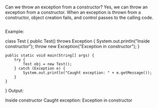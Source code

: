 ~~~
~~~
Can we throw an exception from a constructor?
Yes, we can throw an exception from a constructor. When an exception is thrown from a constructor, object creation fails, and control passes to the calling code.

~~~
~~~
Example:


class Test {
public Test() throws Exception {
System.out.println("Inside constructor");
throw new Exception("Exception in constructor");
}

    public static void main(String[] args) {
        try {
            Test obj = new Test();
        } catch (Exception e) {
            System.out.println("Caught exception: " + e.getMessage());
        }
    }
}
Output:


Inside constructor
Caught exception: Exception in constructor